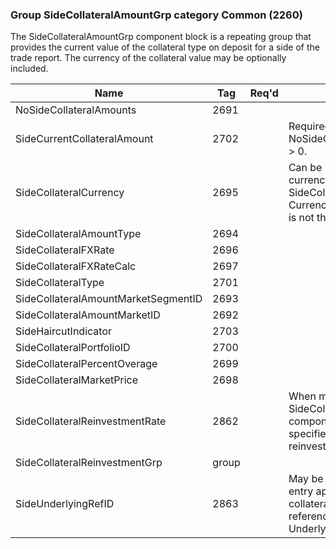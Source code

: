 ### Group SideCollateralAmountGrp category Common (2260)

The SideCollateralAmountGrp component block is a repeating group that provides the current value of the collateral type on deposit for a side of the trade report. The currency of the collateral value may be optionally included.

| Name                                | Tag   | Req'd | Documentation                                                                                                                               |
|-------------------------------------|-------|----------|-------------------------------------------------------------------------------------------------------------------------------|
| NoSideCollateralAmounts             | 2691  |       |                                                                                                                                |
| SideCurrentCollateralAmount         | 2702  |       | Required if NoSideCollateralAmounts(2691) > 0.                                                                                               |
| SideCollateralCurrency              | 2695  |       | Can be used to specify the currency of SideCollateralAmount(2702) if Currency(15) is not specified or is not the same.                       |
| SideCollateralAmountType            | 2694  |       |                                                                                                                                |
| SideCollateralFXRate                | 2696  |       |                                                                                                                                |
| SideCollateralFXRateCalc            | 2697  |       |                                                                                                                                |
| SideCollateralType                  | 2701  |       |                                                                                                                                |
| SideCollateralAmountMarketSegmentID | 2693  |       |                                                                                                                                |
| SideCollateralAmountMarketID        | 2692  |       |                                                                                                                                |
| SideHaircutIndicator                | 2703  |       |                                                                                                                                |
| SideCollateralPortfolioID           | 2700  |       |                                                                                                                                |
| SideCollateralPercentOverage        | 2699  |       |                                                                                                                                |
| SideCollateralMarketPrice           | 2698  |       |                                                                                                                                |
| SideCollateralReinvestmentRate      | 2862  |       | When multiple instances of the SideCollateralReinvestmentGrp component are present this field specifies the average reinvestment rate.       |
| SideCollateralReinvestmentGrp       | group |       |                                                                                                                                |
| SideUnderlyingRefID                 | 2863  |       | May be used to indicate that this entry applies to the underlying collateral instrument being referenced by the value in UnderlyingID(2874). |

